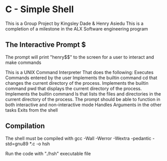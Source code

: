 <h1>C - Simple Shell</h1>
This is a Group Project by Kingsley Dade & Henry Asiedu
This is a completion of a milestone in the ALX Software engineering program

<h2>The Interactive Prompt $</h2>
The prompt will print "henry$$" to the screen for a user to interact and make commands

This is a UNIX Command Interpreter That does the following:
Executes Commands entered by the user
Implements the builtin command cd that changes the current directory of the process.
Implements the builtin command pwd that displays the current directory of the process.
Implements the builtin command ls that lists the files and directories in the current directory of the process.
The prompt should be able to function in both interactive and non-interactive mode
Handles Arguments in the other tasks
Exits from the shell

<h2>Compilation</h2>
The shell must be compiled with gcc -Wall -Werror -Wextra -pedantic -std=gnu89 *.c -o hsh

Run the code with "./hsh" executable file
